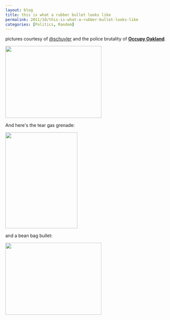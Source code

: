 ```yaml
---
layout: blog
title: this is what a rubber bullet looks like
permalink: 2011/10/this-is-what-a-rubber-bullet-looks-like
categories: [Politics, Random]
---
```


pictures courtesy of <a href="http://twitpic.com/photos/schuyler">@schuyler</a> and the police brutality of <strong><a href="http://www.youtube.com/results?search_query=occupy+oakland+tear&aq=f" target="_blank">Occupy Oakland</a></strong>.


<a href="http://blog.kristeraxel.com/wp-content/uploads/2011/10/rubber-bullet.jpg"><img src="http://blog.kristeraxel.com/wp-content/uploads/2011/10/rubber-bullet-300x225.jpg" alt="" title="rubber-bullet" width="300" height="225" class="aligncenter size-medium wp-image-1396" /></a>


And here's the tear gas grenade:

<a href="http://blog.kristeraxel.com/wp-content/uploads/2011/10/cs-grenade.jpg"><img src="http://blog.kristeraxel.com/wp-content/uploads/2011/10/cs-grenade-225x300.jpg" alt="" title="cs-grenade" width="225" height="300" class="aligncenter size-medium wp-image-1398" /></a>

and a bean bag bullet:

<a href="http://blog.kristeraxel.com/wp-content/uploads/2011/10/beanbag.jpg"><img src="http://blog.kristeraxel.com/wp-content/uploads/2011/10/beanbag-300x225.jpg" alt="" title="beanbag" width="300" height="225" class="aligncenter size-medium wp-image-1401" /></a>
